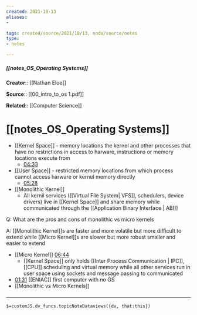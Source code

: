 ```yaml
---
created: 2021-10-13
aliases:
- 

tags: created/source/2021/10/13, node/source/notes
type:
- notes

---
```


##### [[notes_OS_Operating Systems]]

**Creator**:: [[Nathan Eloe]]

**Source**:: [[00_intro_to_os 1.pdf]]

**Related**:: [[Computer Science]]



# [[notes_OS_Operating Systems]] 

- [[Kernel Space]] - memory locations the kernel and other processes that have no restrictions in access to harware, instructions or memory locations execute from 
	- [04:33](https://www.youtube.com/watch?v=ORLqB_2a1PQ#t=273.99443777493286)
- [[User Space]] - restricted memory locations from which process cannot access harware or kernel memory directly
	- [05:28](https://www.youtube.com/watch?v=ORLqB_2a1PQ#t=328.145502912262)
- [[Monolithic Kernel]] 
	- All kernil services ([[Virtual File System| VFS]], schedulers, device drivers) live in [[Kernel Space]] and share memory while communicated through the [[Application Binary Interface | ABI]]

Q: What are the pros and cons of monolithic vs micro kernels

A: [[Monolithic Kernel]]s are faster and more volatile but more difficult to extend while [[Micro Kernel]]s are slower but more robust smaller and easier to extend

- [[Micro Kernel]] [06:44](https://www.youtube.com/watch?v=ORLqB_2a1PQ#t=404.3835089923706)
	- [[Kernel Space]] only holds [[Inter Process Communication | IPC]], [[CPU]] scheduling and virtual memory while all other services run in user space using sockets and message passing to communicated
- [01:31](https://www.youtube.com/watch?v=ORLqB_2a1PQ#t=91.4331031411438) [[ENIAC]] first computer with no OS
- [[Monolithic vs Micro Kernels]]
### <hr class="dataviews"/>

`$=customJS.dv_funcs.topicNoteDataviews({dv, that:this})`

